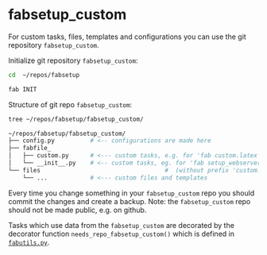 # fabsetup_custom

For custom tasks, files, templates and configurations you can use the git
repository `fabsetup_custom`.

Initialize git repository `fabsetup_custom`:
  ```sh
  cd  ~/repos/fabsetup

  fab INIT
  ```

Structure of git repo `fabsetup_custom`:

  ```sh
  tree ~/repos/fabsetup/fabsetup_custom/

  ~/repos/fabsetup/fabsetup_custom/
  ├── config.py          # <-- configurations are made here
  ├── fabfile_
  │   ├── custom.py      # <--- custom tasks, e.g. for 'fab custom.latex'
  │   └── __init__.py    # <-- custom tasks, eg. for 'fab setup_webserver'
  └── files                                   #  (without prefix 'custom.')
      └── ...            # <--- custom files and templates
  ```

Every time you change something in your `fabsetup_custom` repo you should
commit the changes and create a backup.  Note: the `fabsetup_custom` repo
should not be made public, e.g. on github.

Tasks which use data from the `fabsetup_custom` are decorated by the decorator
function `needs_repo_fabsetup_custom()` which is defined in
[`fabutils.py`](../fabfile/fabutils.py).
